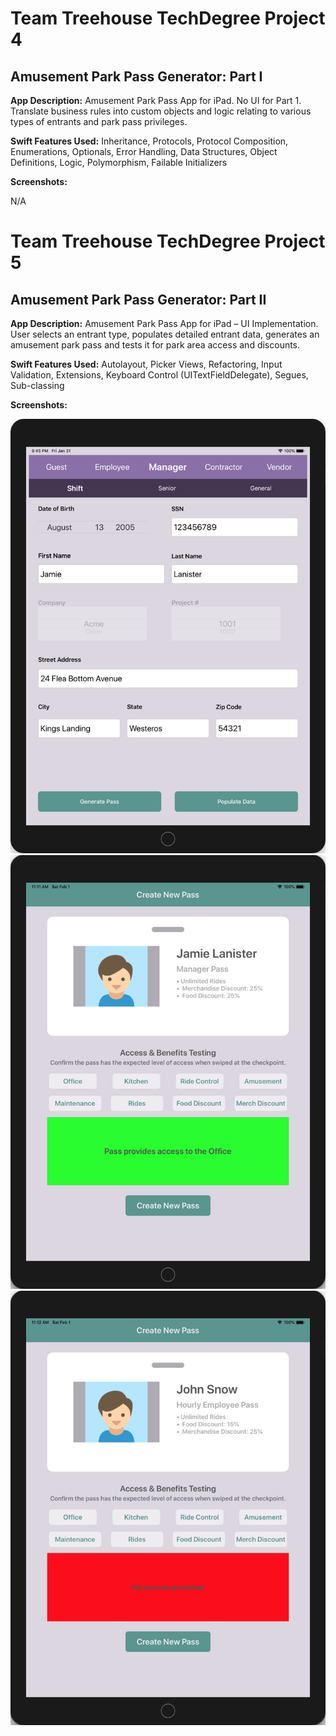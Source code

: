 # Team Treehouse TechDegree Project 4

## Amusement Park Pass Generator: Part I

**App Description:**  Amusement Park Pass App for iPad. No UI for Part 1.  Translate business rules into custom objects and logic relating to various types of entrants and park pass privileges.

**Swift Features Used:**
Inheritance, Protocols, Protocol Composition, Enumerations, Optionals, Error Handling, Data Structures, Object Definitions, Logic, Polymorphism, Failable Initializers 

**Screenshots:**

N/A


# Team Treehouse TechDegree Project 5

## Amusement Park Pass Generator: Part II

**App Description:**  Amusement Park Pass App for iPad – UI Implementation.  User selects an entrant type, populates detailed entrant data, generates an amusement park pass and tests it for park area access and discounts.

**Swift Features Used:**
Autolayout, Picker Views, Refactoring, Input Validation, Extensions, Keyboard Control (UITextFieldDelegate), Segues, Sub-classing

**Screenshots:**

![](./ScreenShots/TD_P5_01.png)
![](./ScreenShots/TD_P5_02.png)
![](./ScreenShots/TD_P5_03.png)